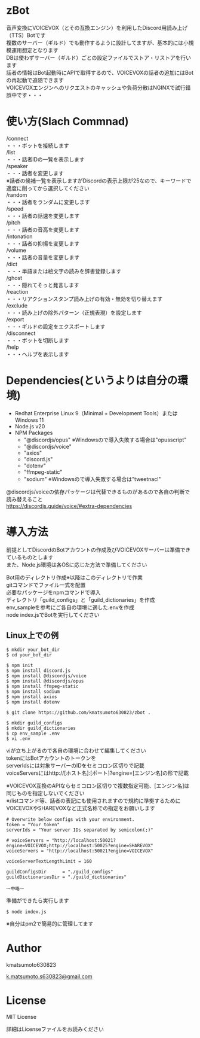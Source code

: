 # zBot
音声変換にVOICEVOX（とその互換エンジン）を利用したDiscord用読み上げ（TTS）Botです  
複数のサーバー（ギルド）でも動作するように設計してますが、基本的には小規模運用想定となります  
DBは使わずサーバー（ギルド）ごとの設定ファイルでストア・リストアを行います  
話者の情報はBot起動時にAPIで取得するので、VOICEVOXの話者の追加にはBotの再起動で追随できます  
VOICEVOXエンジンへのリクエストのキャッシュや負荷分散はNGINXで試行錯誤中です・・・  

# 使い方(Slach Commnad)
/connect  
    ・・・ボットを接続します  
/list  
    ・・・話者IDの一覧を表示します  
/speaker  
    ・・・話者を変更します  
※話者の候補一覧を表示しますがDiscordの表示上限が25なので、キーワードで適度に削ってから選択してください  
/random  
    ・・・話者をランダムに変更します  
/speed  
    ・・・話者の話速を変更します  
/pitch  
    ・・・話者の音高を変更します  
/intonation  
    ・・・話者の抑揚を変更します  
/volume  
    ・・・話者の音量を変更します  
/dict  
    ・・・単語または絵文字の読みを辞書登録します  
/ghost  
    ・・・隠れてそっと発言します  
/reaction  
    ・・・リアクションスタンプ読み上げの有効・無効を切り替えます  
/exclude  
    ・・・読み上げの除外パターン（正規表現）を設定します  
/export  
    ・・・ギルドの設定をエクスポートします  
/disconnect  
    ・・・ボットを切断します  
/help  
    ・・・ヘルプを表示します    

# Dependencies(というよりは自分の環境)
- Redhat Enterprise Linux 9（Minimal + Development Tools）またはWindows 11
- Node.js v20
- NPM Packages
  - "@discordjs/opus" ※Windowsので導入失敗する場合は"opusscript"
  - "@discordjs/voice"
  - "axios"
  - "discord.js"
  - "dotenv"
  - "ffmpeg-static"
  - "sodium" ※Windowsので導入失敗する場合は"tweetnacl"

@discordjs/voiceの依存パッケージは代替できるものがあるので各自の判断で読み替えること  
https://discordjs.guide/voice/#extra-dependencies

# 導入方法
前提としてDiscordのBotアカウントの作成及びVOICEVOXサーバーは準備できているものとします  
また、Node.js環境は各OSに応じた方法で準備してください

Bot用のディレクトリ作成※以降はこのディレクトリで作業  
gitコマンドでファイル一式を配置  
必要なパッケージをnpmコマンドで導入  
ディレクトリ「guild_configs」と「guild_dictionaries」を作成  
env_sampleを参考にご各自の環境に適した.envを作成  
node index.jsでBotを実行してください  

## Linux上での例
```
$ mkdir your_bot_dir
$ cd your_bot_dir

$ npm init
$ npm install discord.js
$ npm install @discordjs/voice
$ npm install @discordjs/opus
$ npm install ffmpeg-static
$ npm install sodium
$ npm install axios
$ npm install dotenv

$ git clone https://github.com/kmatsumoto630823/zbot .

$ mkdir guild_configs
$ mkdir guild_dictionaries
$ cp env_sample .env
$ vi .env
```

viが立ち上がるので各自の環境に合わせて編集してください  
tokenにはBotアカウントのトークンを    
serverIdsには対象サーバーのIDをセミコロン区切りで記載  
voiceServersにはhttp://[ホスト名]:[ポート]?engine=[エンジン名]の形で記載  

※VOICEVOX互換のAPIならセミコロン区切りで複数指定可能、[エンジン名]は同じものを指定しないでください  
※/listコマンド等、話者の表記にも使用されますので規約に準拠するためにVOICEVOXやSHAREVOXなど正式名称での指定をお願いします
```
# Overwrite below configs with your environment.
token = "Your token"
serverIds = "Your server IDs separated by semicolon(;)"

# voiceServers = "http://localhost:50021?engine=VOICEVOX;http://localhost:50025?engine=SHAREVOX"
voiceServers = "http://localhost:50021?engine=VOICEVOX"

voiceServerTextLengthLimit = 160

guildConfigsDir      = "./guild_configs"
guildDictionariesDir = "./guild_dictionaries"

～中略～
```

準備ができたら実行します
```
$ node index.js
```

※自分はpm2で簡易的に管理してます

# Author
kmatsumoto630823

k.matsumoto.s630823@gmail.com

# License
MIT License

詳細はLicenseファイルをお読みください

